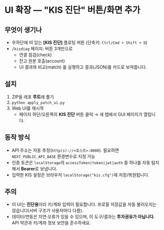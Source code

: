 # UI 확장 — "KIS 진단" 버튼/화면 추가

## 무엇이 생기나
- 우하단에 떠 있는 **[KIS 진단]** 플로팅 버튼 (단축키: `Ctrl/Cmd + Shift + D`)
- `/kisdiag` 페이지: 버튼 3개만으로
  - 연결 점검(check)
  - 잔고 원본 호출(account)
  - UI 결과와 비교(match)
  를 실행하고 결과(JSON)를 카드로 보여줍니다.

## 설치
1) ZIP을 레포 **루트**에 풀기
2) `python apply_patch_ui.py`
3) Web UI를 재시작
   - 페이지 하단/오른쪽의 **KIS 진단** 버튼 클릭 → 새 탭에서 GUI 페이지가 열립니다.

## 동작 방식
- API 주소는 자동 추정(`http(s)://<호스트>:8000`). 필요하면 `NEXT_PUBLIC_API_BASE` 환경변수로 지정 가능
- 인증 토큰은 `localStorage`의 `accessToken|token|jwt|auth` 중 하나를 자동 탐지해서 **Bearer**로 보냅니다.
- 입력한 KIS 설정은 브라우저 `localStorage("kis.cfg")`에 저장/복원됩니다.

## 주의
- 이 UI는 **진단용**이라 키/계좌 입력이 필요합니다. 프로필 저장값을 자동 불러오지는 않습니다(서버 구조가 사용자마다 다름).
- 데이터/연동은 지연·오류가 있을 수 있으며, 이 도구/결과는 **투자권유가 아닙니다**. API 약관과 키/계좌 정보 보안을 준수하세요.
